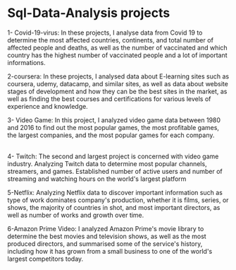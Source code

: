# Sql-Data-Analysis projects

1- Covid-19-virus: In these projects, I analyse data from Covid 19 to determine the most affected countries, continents, and total number of affected people and deaths, as well as the number of vaccinated and which country has the highest number of vaccinated people and a lot of important informations.
<br />

2-coursera: In these projects, I analysed data about E-learning sites such as coursera, udemy, datacamp, and similar sites, as well as data about website stages of development and how they can be the best sites in the market, as well as finding the best courses and certifications for various levels of experience and knowledge.
<br />

3- Video Game: In this project, I analyzed video game data between 1980 and 2016 to find out the most popular games, the most profitable games, the largest companies, and the most popular games for each company.

<br />
4- Twitch:
The second and largest project is concerned with video game industry. 
Analyzing Twitch data to determine most popular channels, streamers, and games. Established number of active users and number of streaming and watching hours on the world's largest platform
<br />

5-Netflix: Analyzing Netflix data to discover important information such as type of work dominates company's production, whether it is films, series, or shows, the majority of countries in shot, and most important directors, as well as number of works and growth over time.
<br />

6-Amazon Prime Video: I analyzed Amazon Prime's movie library to determine the best movies and television shows, as well as the most produced directors, and summarised some of the service's history, including how it has grown from a small business to one of the world's largest competitors today.
